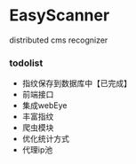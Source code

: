 # EasyScanner
distributed cms recognizer

### todolist 

* 指纹保存到数据库中【已完成】
* 前端接口 
* 集成webEye
* 丰富指纹
* 爬虫模块 
* 优化统计方式
* 代理ip池
